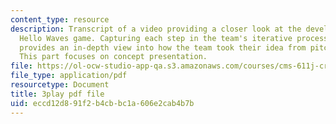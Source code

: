 ```yaml
---
content_type: resource
description: Transcript of a video providing a closer look at the development of the
  Hello Waves game. Capturing each step in the team's iterative process, the video
  provides an in-depth view into how the team took their idea from pitch to product.
  This part focuses on concept presentation.
file: https://ol-ocw-studio-app-qa.s3.amazonaws.com/courses/cms-611j-creating-video-games-fall-2014/eccd12d891f2b4cbbc1a606e2cab4b7b_lxpXowuUdKw.pdf
file_type: application/pdf
resourcetype: Document
title: 3play pdf file
uid: eccd12d8-91f2-b4cb-bc1a-606e2cab4b7b
---
```


